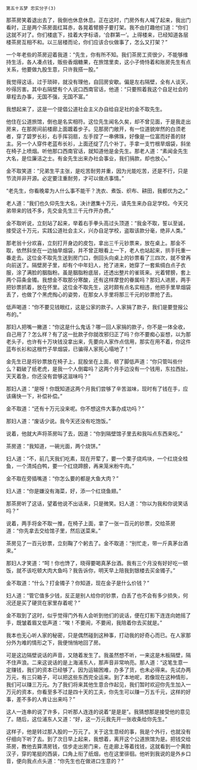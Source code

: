    第五十五梦 忠实分子(3) 

   那茶房笑着退出去了，我倒也休息休息。正在这时，门房外有人喊了起来，我出门看时，正是两个茶房面红耳赤，各晃着臂膀子要打架。我不由打趣他们道：“你们这就不对了。你们楼底下，挂着大字标语，‘合群第一’。上得楼来，已经知道各层楼茶房互相不和。以三层楼而论，你们应该合伙做事了，怎么又打架？”

   一个年老些的茶房迎着我道：“先生，你有所不知。我们茶房工资很少，不能够维持生活，各人凑点钱，贩些香烟糖果，在旅馆里卖，这小子倚恃着和账房先生有点关系，他要做九股生意，只许我搭一股。”

   我觉得这话，过于琐碎，就没有理他，自回房安歇。偏是左右隔壁，全有人谈天，吵得厉害。其中右隔壁有个人说口西南官话，他道：“只要照着我这个自足社会的章程去办事，无国不强，无国不富。”

   我想起来了，这是一个提倡公道社会主义办自给自足社的金不取先生。

   他住在公道旅馆，倒也是名实相符。这位先生闻名久矣，却不曾见面，于是我走出房来，在那房间前楼廊上面踱着步子。见那房门敞开，有一位道貌岸然的白须老者，穿了碧罗长衫，右手挥羽扇，左手捏了一串佛珠，好像是一位富而好善的财主。另一个人穿件老蓝布长衫，上面还绽了几个补丁。手拿一支竹根旱烟袋，斜坐在椅子上喷烟。听他那口西南官话，就知道他是金先生。那老人道：“素闻金先生大名，是位廉洁之士。有金先生出来办社会事业，我们捐款，却也放心。”

   金不取笑道：“兄弟生平主张，是吃苦耐劳并重，因为光能吃苦，还是不行，只是节流并非开源。必定要注重耐劳，才可以做点事情。”

   “老先生，你看晚辈为人什么事不能干？洗衣、煮饭、织布、耕田，我都优为之。”

   老人道：“我们也久仰先生大名，决计邀集十万元，请先生来办自足学校。今天兄弟带来的钱不多，先交金先生三千元作开办费。”

   金不取听说，立刻站了起来，举着右手拳头高过头顶道：“我金不取，誓以至诚，接受这十万元，实践公道社会主义，兴办自足学校，盗取该款分毫，绝非人类。”

   那老翁十分欢喜，立刻打开身边的皮包，拿出三千元钞票来，放在桌上。那金不取，依然斜坐在一边抽旱烟袋，并不曾正眼看上一下，老人也站起来，拱手托重一番走去。这位金不取先生送到房门口，倒回头向桌上的钞票看了三四次，就不曾再向前送了。隔壁房子里，却有个中年妇人，抢了进来，她穿了一套紫绸白点子衣服，涂了满脸的胭脂粉。虽是胭脂粉底层，还透出整片的雀斑来。光着臂膀，套上两个蒜条金镯。我想金不取那分寒酸，还有这样摩登的眷属吗？那妇人进房，两手把钞票抓着，放在怀里。这位金不取先生，这时颇有点名实相违，他把手里旱烟袋丢了，也做了个黑虎掏心的姿势，在那女人手里将那三千元的钞票抢了去。

   低声喝道：“你不要见钱眼红，这是公家的款子。人家捐了款子，我们是要登报公布的。”

   那妇人把嘴一撇道：“你这是什么鬼话？哪一回人家捐的款子，你不是一体全收，自己用了？怎么样？有了这一批款子你就改邪归正了吗？你不要痴心妄想，以为那老头子，也许有十万块钱没拿出来，先要向人家作点信用，那实在用不着，你这件蓝布长衫和这根竹子旱烟袋，已骗得人家死心塌地了！”

   金先生已是将钞票放在椅子上，屁股坐在上面，顿了脚低声道：“你只管叫些什么？戳破了纸老虎，是我一个人倒霉吗？这两个月手边没有一个钱用，东拉西扯，天天着急，你还没有尝够这滋味吗？”

   那妇人道：“是呀！你既知道这两个月我们尝够了辛苦滋味，现时有了钱在手，应该痛快一下，补偿补偿。”

   金不取道：“还有十万元没来呢。你不想这件大事办成功吗？”

   那妇人道：“废话少说。我今天还没有吃饱饭。”

   说着，他就大声将茶房叫了去，因道：“你到隔壁馆子里去和我叫点东西来吃。”

   茶房道：“我知道，一碗光面，两个烧饼。”

   妇人道：“不，前几天我们吃素，现在开荤了，要一个栗子烧鸡块，一个红烧全桂鱼，一个清炖白鸭，要一个红烧蹄膀，再来笼米粉牛肉。”

   金不取在旁插嘴道：“你怎么要的都是大鱼大肉？”

   妇人道：“你是嫌没有海菜，好，添一个红烧鱼翅。”

   那茶房听了这话，望着他说不出话来，只是微笑。妇人道：“你以为我和你说笑话吗？”

   说着，两手将金不取一推，在椅子上面，拿了一张一百元的钞票，交给茶房道：“你先拿去交给馆子里，然后送菜来。”

   茶房见了一百元钞票，立刻鞠了个躬去了。金不取道：“别忙走，带一斤真茅台酒来。”

   那妇人才笑道：“呵！你也馋了，晓得要喝真茅台酒。我有三个月没有好好吃一顿饭，就不该吃顿大肉大鱼吗？我告诉你，明天早上陪我到银楼去买金镯子。”

   金不取道：“什么？打金镯子？你知道，现在金子是什么价钱？”

   妇人道：“管它值多少钱，反正是别人给你的钞票，白丢了也不会有多少损失，何况还是买了硬货在家里存着呢？”

   金不取到了这时，似乎觉得门外有人会听到他们的说话，便在灯影下连连向她摇了手，既皱着眉又低声道：“唉！不要闹，不要闹，我陪着你去买就是。”

   我本也无心听人家的秘密，只是偶然碰到这种事，打动我的好奇心而已。在人家那分外为难的情形之下，我便悄悄地回了房。

   可是这边隔壁说话的声音，又随着发生了。我虽然想不听，一来这是木板隔壁，隔不住声浪。二来这说话的是上海浦东人，那声音非常响亮。那人道：“这笔生意一定赚钱，我们的资本已经够了。因为运输困难，办多了货，也未必得来。先试办两万元，有三只箱子，可以把这些东西完全运来。到了本地呢，若像现在这种情形，我们可以赚三万元。为了我们将来其他生意合作起见，我们暂时欢迎你先生加入一万元的资本，你看至多不过是四十天的工夫，你先生可以赚一万五千元，这样的好事，差不多的人肯让出来吗？”

   这人一连串的说了许多，只听那人连连的说着“是是是”。我猜想那是接受他的意见了。随后，这位浦东人又道：“好，这一万元我先开一张收条给你先生。”

   这样子，他是转过那入股的一万元了。关于这生意经的事，我是个外行，也就没有仔细向下听了去。到了次日早上起来，我想着，离开这个公道旅馆为是。把钱交给茶房，教他去算清房钱，信步走出房门来，在走廊上等着找钱，这就看到一个黄脸汉子，穿的笔挺的西装，口角上衔了纸烟，也在这里徘徊。他听到我说的是外乡口音，便向我点点头道：“你先生也在做进口生意的？”

